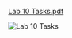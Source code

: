 [Lab 10 Tasks.pdf](https://github.com/AbdulRahmanAzam/Cpp/files/15155007/Lab.10.Tasks.pdf)

![Lab 10 Tasks](https://github.com/AbdulRahmanAzam/Cpp/assets/69141440/f8221751-5872-47bf-99bd-cef7fd6924ab)
